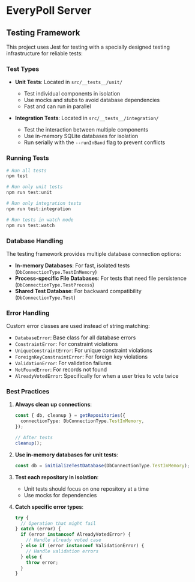# EveryPoll Server

## Testing Framework

This project uses Jest for testing with a specially designed testing infrastructure for reliable tests:

### Test Types

- **Unit Tests**: Located in `src/__tests__/unit/`

  - Test individual components in isolation
  - Use mocks and stubs to avoid database dependencies
  - Fast and can run in parallel

- **Integration Tests**: Located in `src/__tests__/integration/`
  - Test the interaction between multiple components
  - Use in-memory SQLite databases for isolation
  - Run serially with the `--runInBand` flag to prevent conflicts

### Running Tests

```bash
# Run all tests
npm test

# Run only unit tests
npm run test:unit

# Run only integration tests
npm run test:integration

# Run tests in watch mode
npm run test:watch
```

### Database Handling

The testing framework provides multiple database connection options:

- **In-memory Databases**: For fast, isolated tests (`DbConnectionType.TestInMemory`)
- **Process-specific File Databases**: For tests that need file persistence (`DbConnectionType.TestProcess`)
- **Shared Test Database**: For backward compatibility (`DbConnectionType.Test`)

### Error Handling

Custom error classes are used instead of string matching:

- `DatabaseError`: Base class for all database errors
- `ConstraintError`: For constraint violations
- `UniqueConstraintError`: For unique constraint violations
- `ForeignKeyConstraintError`: For foreign key violations
- `ValidationError`: For validation failures
- `NotFoundError`: For records not found
- `AlreadyVotedError`: Specifically for when a user tries to vote twice

### Best Practices

1. **Always clean up connections**:

   ```typescript
   const { db, cleanup } = getRepositories({
     connectionType: DbConnectionType.TestInMemory,
   });

   // After tests
   cleanup();
   ```

2. **Use in-memory databases for unit tests**:

   ```typescript
   const db = initializeTestDatabase(DbConnectionType.TestInMemory);
   ```

3. **Test each repository in isolation**:

   - Unit tests should focus on one repository at a time
   - Use mocks for dependencies

4. **Catch specific error types**:
   ```typescript
   try {
     // Operation that might fail
   } catch (error) {
     if (error instanceof AlreadyVotedError) {
       // Handle already voted case
     } else if (error instanceof ValidationError) {
       // Handle validation errors
     } else {
       throw error;
     }
   }
   ```
